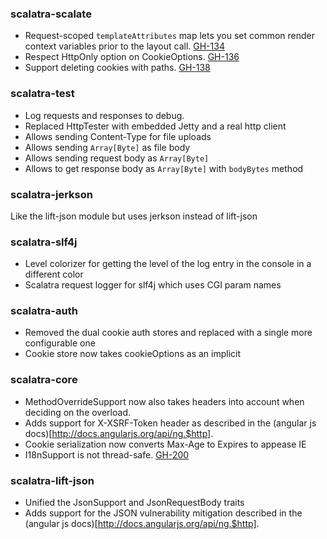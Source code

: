 ### scalatra-scalate
* Request-scoped `templateAttributes` map lets you set common render context variables prior to the layout call. [GH-134](http://github.com/scalatra/scalatra/issues/134)
* Respect HttpOnly option on CookieOptions. [GH-136](http://github.com/scalatra/scalatra/issues/136)
* Support deleting cookies with paths. [GH-138](http://github.com/scalatra/scalatra/issues/138)

### scalatra-test
* Log requests and responses to debug.
* Replaced HttpTester with embedded Jetty and a real http client
* Allows sending Content-Type for file uploads
* Allows sending `Array[Byte]` as file body 
* Allows sending request body as `Array[Byte]` 
* Allows to get response body as `Array[Byte]` with `bodyBytes` method

### scalatra-jerkson
Like the lift-json module but uses jerkson instead of lift-json

### scalatra-slf4j
* Level colorizer for getting the level of the log entry in the console in a different color
* Scalatra request logger for slf4j which uses CGI param names

### scalatra-auth
* Removed the dual cookie auth stores and replaced with a single more configurable one
* Cookie store now takes cookieOptions as an implicit

### scalatra-core
* MethodOverrideSupport now also takes headers into account when deciding on the overload.
* Adds support for X-XSRF-Token header as described in the (angular js docs)[http://docs.angularjs.org/api/ng.$http].
* Cookie serialization now converts Max-Age to Expires to appease IE
* I18nSupport is not thread-safe. [GH-200](http://github.com/scalatra/scalatra/issues/200)

### scalatra-lift-json
* Unified the JsonSupport and JsonRequestBody traits
* Adds support for the JSON vulnerability mitigation described in the (angular js docs)[http://docs.angularjs.org/api/ng.$http].


